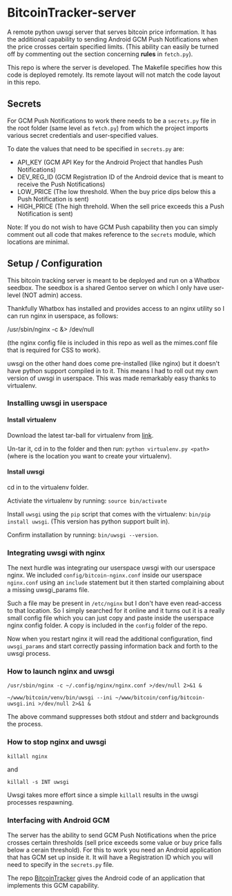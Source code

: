 # BitcoinTracker-server

A remote python uwsgi server that serves bitcoin price information. It has the additional capability to sending Android GCM Push Notifications when the price crosses certain specified limits. (This ability can easily be turned off by commenting out the section concerning **rules** in ``fetch.py``).

This repo is where the server is developed. The Makefile specifies how this code is deployed remotely. Its remote layout will not match the code layout in this repo.

## Secrets

For GCM Push Notifications to work there needs to be a ``secrets.py`` file in the root folder (same level as ``fetch.py``) from which the project imports various secret credentials and user-specified values.

To date the values that need to be specified in ``secrets.py`` are:

* API_KEY           (GCM API Key for the Android Project that handles Push Notifications)
* DEV_REG_ID        (GCM Registration ID of the Android device that is meant to receive the Push Notifications)
* LOW_PRICE         (The low threshold. When the buy price dips below this a Push Notification is sent)
* HIGH_PRICE        (The high threhold. When the sell price exceeds this a Push Notification is sent)

Note: If you do not wish to have GCM Push capability then you can simply comment out all code that makes reference to the ``secrets`` module, which locations are minimal.

## Setup / Configuration

This bitcoin tracking server is meant to be deployed and run on a Whatbox seedbox. The seedbox is a shared Gentoo server on which I only have user-level (NOT admin) access.

Thankfully Whatbox has installed and provides access to an nginx utility so I can run nginx in userspace, as follows:

/usr/sbin/nginx -c <path to config> &> /dev/null

(the nginx config file is included in this repo as well as the mimes.conf file that is required for CSS to work).

uwsgi on the other hand does come pre-installed (like nginx) but it doesn't have python support compiled in to it. This means I had to roll out my own version of uwsgi in userspace. This was made remarkably easy thanks to virtualenv.

### Installing uwsgi in userspace

#### Install virtualenv

Download the latest tar-ball for virtualenv from [link](https://github.com/pypa/virtualenv/releases).

Un-tar it, cd in to the folder and then run: ``python virtualenv.py <path>`` (where <path> is the location you want to create your virtualenv).

#### Install uwsgi

cd in to the virtualenv folder.

Activiate the virtualenv by running: ``source bin/activate``

Install ``uwsgi`` using the ``pip`` script that comes with the virtualenv: ``bin/pip install uwsgi``. (This version has python support built in).

Confirm installation by running: ``bin/uwsgi --version``.


### Integrating uwsgi with nginx

The next hurdle was integrating our userspace uwsgi with our userspace nginx. We included ``config/bitcoin-nginx.conf`` inside our userspace ``nginx.conf`` using an ``include`` statement but it then started complaining about a missing uwsgi_params file.

Such a file may be present in ``/etc/nginx`` but I don't have even read-access to that location. So I simply searched for it online and it turns out it is a really small config file which you can just copy and paste inside the userspace nginx config folder. A copy is included in the ``config`` folder of the repo.

Now when you restart nginx it will read the additional configuration, find ``uwsgi_params`` and start correctly passing information back and forth to the uwsgi process.


### How to launch nginx and uwsgi

``/usr/sbin/nginx -c ~/.config/nginx/nginx.conf >/dev/null 2>&1 &``

``~/www/bitcoin/venv/bin/uwsgi --ini ~/www/bitcoin/config/bitcoin-uwsgi.ini >/dev/null 2>&1 &``

The above command suppresses both stdout and stderr and backgrounds the process.




### How to stop nginx and uwsgi

``killall nginx``

and

``killall -s INT uwsgi``

Uwsgi takes more effort since a simple ``killall`` results in the uwsgi processes respawning.



### Interfacing with Android GCM

The server has the ability to send GCM Push Notifications when the price crosses certain thresholds (sell price exceeds some value or buy price falls below a cerain threshold). For this to work you need an Android application that has GCM set up inside it. It will have a Registration ID which you will need to specify in the ``secrets.py`` file.

The repo [BitcoinTracker](https://github.com/abid-mujtaba/BitcoinTracker) gives the Android code of an application that implements this GCM capability.
